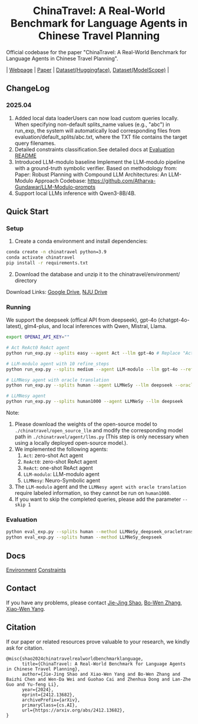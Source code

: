 <center>
  <h1>ChinaTravel: A Real-World Benchmark for Language Agents in Chinese Travel Planning
</h1>
</center>

Official codebase for the paper "ChinaTravel: A Real-World Benchmark for Language Agents in Chinese Travel Planning".

| [Webpage](https://www.lamda.nju.edu.cn/shaojj/chinatravel/) | [Paper](https://arxiv.org/abs/2412.13682) | [Dataset(Huggingface)](https://huggingface.co/datasets/LAMDA-NeSy/ChinaTravel), [Dataset(ModelScope)](https://www.modelscope.cn/datasets/Cbphcr/ChinaTravel) |

<!-- 
![Overview](images/overview.png) -->

## ChangeLog

### 2025.04

1. Added local data loaderUsers can now load custom queries locally. When specifying non-default splits_name values (e.g., "abc") in run_exp, the system will automatically load corresponding files from evaluation/default_splits/abc.txt, where the TXT file contains the target query filenames.
2. Detailed constraints classification.See detailed docs at [Evaluation README](chinatravel/symbol_verification/readme.md)
3. Introduced LLM-modulo baseline
   Implement the LLM-modulo pipeline with a ground-truth symbolic verifier.
   Based on methodology from:
   Paper: Robust Planning with Compound LLM Architectures: An LLM-Modulo Approach
   Codebase: https://github.com/Atharva-Gundawar/LLM-Modulo-prompts
4. Support local LLMs inference with Qwen3-8B/4B.

## Quick Start

### Setup

1. Create a conda environment and install dependencies:

```bash
conda create -n chinatravel python=3.9  
conda activate chinatravel  
pip install -r requirements.txt  
```

2. Download the database and unzip it to the chinatravel/environment/ directory

Download Links: [Google Drive](https://drive.google.com/drive/folders/1bJ7jA5cfExO_NKxKfi9qgcxEbkYeSdAU?usp=drive_link), [NJU Drive](https://box.nju.edu.cn/d/dd83e5a4a9e242ed8eb4/)

### Running

We support the deepseek (offical API from deepseek), gpt-4o (chatgpt-4o-latest), glm4-plus, and local inferences with Qwen, Mistral, Llama.

```bash
export OPENAI_API_KEY=""

# Act ReAct0 ReAct agent
python run_exp.py --splits easy --agent Act --llm gpt-4o # Replace "Act" with "ReAct0" or "ReAct" for other pure neural agents

# LLM-modulo agent with 10 refine_steps
python run_exp.py --splits medium --agent LLM-modulo --llm gpt-4o --refine_steps 10

# LLMNesy agent with oracle translation
python run_exp.py --splits human --agent LLMNeSy --llm deepseek --oracle_translation

# LLMNesy agent
python run_exp.py --splits human1000 --agent LLMNeSy --llm deepseek 
```

Note: 
1. Please download the weights of the open-source model to `./chinatravel/open_source_llm` and modify the corresponding model path in `./chinatravel/agent/llms.py` (This step is only necessary when using a locally deployed open-source model.).
2. We implemented the following agents:
   1. `Act`: zero-shot Act agent
   2. `ReAct0`: zero-shot ReAct agent
   3. `ReAct`: one-shot ReAct agent
   4. `LLM-modulo`: LLM-modulo agent
   5. `LLMNesy`: Neuro-Symbolic agent
3. The `LLM-modulo` agent and the `LLMNesy agent with oracle translation` require labeled information, so they cannot be run on `human1000`.
4. If you want to skip the completed queries, please add the parameter `--skip 1`
### Evaluation

```bash
python eval_exp.py --splits human --method LLMNeSy_deepseek_oracletranslation
python eval_exp.py --splits human --method LLMNeSy_deepseek
```

## Docs

[Environment](chinatravel/environment/readme.md)
[Constraints](chinatravel/symbol_verification/readme.md)

## Contact

If you have any problems, please contact [Jie-Jing Shao](shaojj@lamda.nju.edu.cn), [Bo-Wen Zhang](221900200@smail.nju.edu.cn), [Xiao-Wen Yang](yangxw@lamda.nju.edu.cn).

## Citation

If our paper or related resources prove valuable to your research, we kindly ask for citation.

```
@misc{shao2024chinatravelrealworldbenchmarklanguage,
      title={ChinaTravel: A Real-World Benchmark for Language Agents in Chinese Travel Planning}, 
      author={Jie-Jing Shao and Xiao-Wen Yang and Bo-Wen Zhang and Baizhi Chen and Wen-Da Wei and Guohao Cai and Zhenhua Dong and Lan-Zhe Guo and Yu-feng Li},
      year={2024},
      eprint={2412.13682},
      archivePrefix={arXiv},
      primaryClass={cs.AI},
      url={https://arxiv.org/abs/2412.13682}, 
}
```
